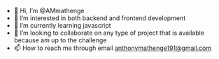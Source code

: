- 👋 Hi, I’m @AMmathenge
- 👀 I’m interested in both backend and frontend development
- 🌱 I’m currently learning javascript
- 💞️ I’m looking to collaborate on any type of project that is available because am up to the challenge
- 📫 How to reach me through email anthonymathenge191@gmail.com

<!---
AMmathenge/AMmathenge is a ✨ special ✨ repository because its `README.md` (this file) appears on your GitHub profile.
You can click the Preview link to take a look at your changes.
--->

